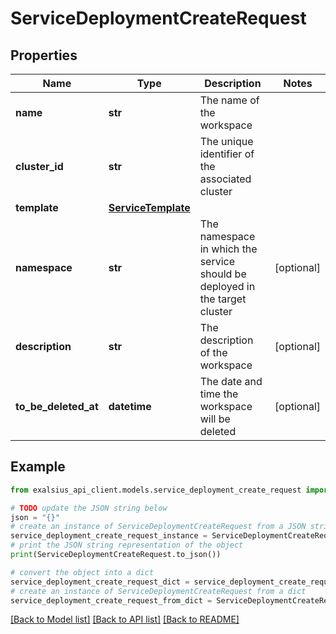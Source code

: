 # ServiceDeploymentCreateRequest


## Properties

Name | Type | Description | Notes
------------ | ------------- | ------------- | -------------
**name** | **str** | The name of the workspace | 
**cluster_id** | **str** | The unique identifier of the associated cluster | 
**template** | [**ServiceTemplate**](ServiceTemplate.md) |  | 
**namespace** | **str** | The namespace in which the service should be deployed in the target cluster | [optional] 
**description** | **str** | The description of the workspace | [optional] 
**to_be_deleted_at** | **datetime** | The date and time the workspace will be deleted | [optional] 

## Example

```python
from exalsius_api_client.models.service_deployment_create_request import ServiceDeploymentCreateRequest

# TODO update the JSON string below
json = "{}"
# create an instance of ServiceDeploymentCreateRequest from a JSON string
service_deployment_create_request_instance = ServiceDeploymentCreateRequest.from_json(json)
# print the JSON string representation of the object
print(ServiceDeploymentCreateRequest.to_json())

# convert the object into a dict
service_deployment_create_request_dict = service_deployment_create_request_instance.to_dict()
# create an instance of ServiceDeploymentCreateRequest from a dict
service_deployment_create_request_from_dict = ServiceDeploymentCreateRequest.from_dict(service_deployment_create_request_dict)
```
[[Back to Model list]](../README.md#documentation-for-models) [[Back to API list]](../README.md#documentation-for-api-endpoints) [[Back to README]](../README.md)


